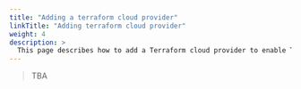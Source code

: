 ```yaml
---
title: "Adding a terraform cloud provider"
linkTitle: "Adding terraform cloud provider"
weight: 4
description: >
  This page describes how to add a Terraform cloud provider to enable Terraform applications.
---
```


> TBA
